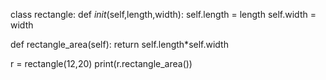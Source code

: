 class rectangle:
  def _init_(self,length,width):
    self.length = length
    self.width = width

  def rectangle_area(self):
    return self.length*self.width

r = rectangle(12,20)
print(r.rectangle_area())
